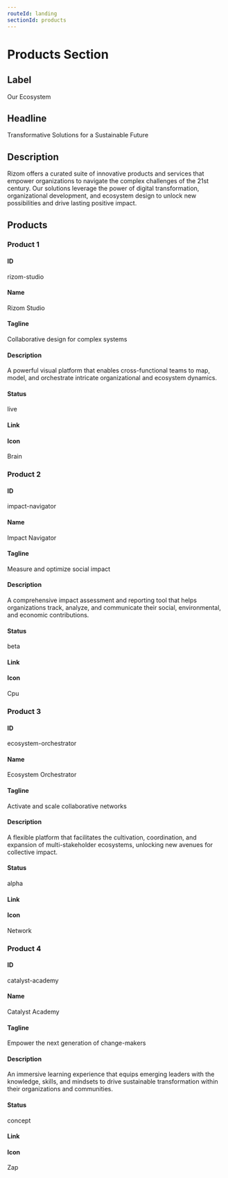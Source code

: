 ```yaml
---
routeId: landing
sectionId: products
---
```

# Products Section

## Label

Our Ecosystem

## Headline

Transformative Solutions for a Sustainable Future

## Description

Rizom offers a curated suite of innovative products and services that empower organizations to navigate the complex challenges of the 21st century. Our solutions leverage the power of digital transformation, organizational development, and ecosystem design to unlock new possibilities and drive lasting positive impact.

## Products

### Product 1

#### ID

rizom-studio

#### Name

Rizom Studio

#### Tagline

Collaborative design for complex systems

#### Description

A powerful visual platform that enables cross-functional teams to map, model, and orchestrate intricate organizational and ecosystem dynamics.

#### Status

live

#### Link

#### Icon

Brain

### Product 2

#### ID

impact-navigator

#### Name

Impact Navigator

#### Tagline

Measure and optimize social impact

#### Description

A comprehensive impact assessment and reporting tool that helps organizations track, analyze, and communicate their social, environmental, and economic contributions.

#### Status

beta

#### Link

#### Icon

Cpu

### Product 3

#### ID

ecosystem-orchestrator

#### Name

Ecosystem Orchestrator

#### Tagline

Activate and scale collaborative networks

#### Description

A flexible platform that facilitates the cultivation, coordination, and expansion of multi-stakeholder ecosystems, unlocking new avenues for collective impact.

#### Status

alpha

#### Link

#### Icon

Network

### Product 4

#### ID

catalyst-academy

#### Name

Catalyst Academy

#### Tagline

Empower the next generation of change-makers

#### Description

An immersive learning experience that equips emerging leaders with the knowledge, skills, and mindsets to drive sustainable transformation within their organizations and communities.

#### Status

concept

#### Link

#### Icon

Zap
